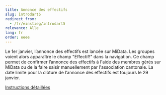 ```yaml
---
title: Annonce des effectifs
slug: introdart5
redirect_from:
  - /fr/einstieg/introdart5
relevance: Alle
lang: fr
order: eeee
---
```


Le 1er janvier, l’annonce des effectifs est lancée sur MiData. Les groupes voient alors apparaître le champ "Effectif!" dans la navigation. Ce champ permet de confirmer l’annonce des effectifs à l'aide des membres gérés sur MiData ou de la faire saisir manuellement par l'association cantonale. La date limite pour la clôture de l’annonce des effectifs est toujours le 29 janvier.

[Instructions détaillées](https://pfadi.swiss/fr/publications-telechargements/downloads/detail/215/midata-feuille-dinformation-liste-des-effectifs/)